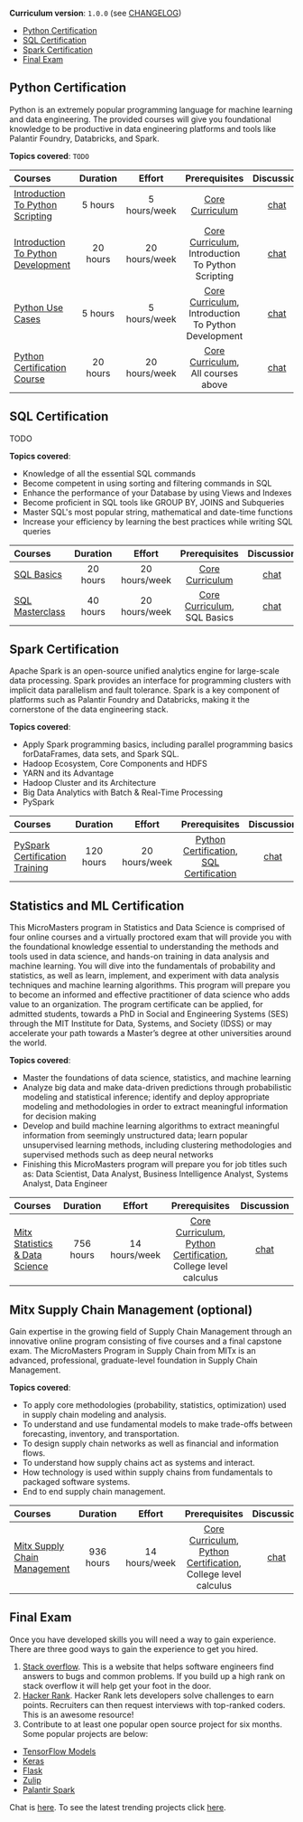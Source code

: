 **Curriculum version**: `1.0.0` (see [CHANGELOG](../CHANGELOG.md))

- [Python Certification](#python-certification)
- [SQL Certification](#sql-certification)
- [Spark Certification](#spark-certification)
- [Final Exam](#final-exam)

## Python Certification
Python is an extremely popular programming language for machine learning and data engineering. The provided
courses will give you foundational knowledge to be productive in data engineering platforms and tools like 
Palantir Foundry, Databricks, and Spark.

**Topics covered**:
`TODO`

Courses | Duration | Effort | Prerequisites | Discussion
:-- | :--: | :--: | :--: | :--:
[Introduction To Python Scripting](https://acloudguru.com/course/introduction-to-python-scripting) | 5 hours | 5 hours/week | [Core Curriculum](./curriculum.md) | [chat](https://discord.com/channels/787748295346356245/787750690034155590)
[Introduction To Python Development](https://acloudguru.com/course/introduction-to-python-development) | 20 hours | 20 hours/week | [Core Curriculum](./curriculum.md), Introduction To Python Scripting | [chat](https://discord.com/channels/787748295346356245/787750690034155590)
[Python Use Cases](https://acloudguru.com/course/programming-use-cases-with-python) | 5 hours | 5 hours/week | [Core Curriculum](./curriculum.md), Introduction To Python Development | [chat](https://discord.com/channels/787748295346356245/787750690034155590)
[Python Certification Course](https://acloudguru.com/course/certified-associate-in-python-programming-certification-pcap-31-03) | 20 hours | 20 hours/week | [Core Curriculum](./curriculum.md), All courses above | [chat](https://discord.com/channels/787748295346356245/787750690034155590)

## SQL Certification
TODO

**Topics covered**:
* Knowledge of all the essential SQL commands
* Become competent in using sorting and filtering commands in SQL
* Enhance the performance of your Database by using Views and Indexes
* Become proficient in SQL tools like GROUP BY, JOINS and Subqueries
* Master SQL's most popular string, mathematical and date-time functions
* Increase your efficiency by learning the best practices while writing SQL queries

Courses | Duration | Effort | Prerequisites | Discussion
:-- | :--: | :--: | :--: | :--:
[SQL Basics](https://acloudguru.com/course/database-administration-and-sql-language-basics) | 20 hours | 20 hours/week | [Core Curriculum](./curriculum.md) | [chat](https://discord.com/channels/787748295346356245/787750690034155590)
[SQL Masterclass](https://www.udemy.com/course/the-complete-sql-masterclass-for-data-analytics/) | 40 hours | 20 hours/week | [Core Curriculum](./curriculum.md), SQL Basics | [chat](https://discord.com/channels/787748295346356245/787750690034155590)

## Spark Certification
Apache Spark is an open-source unified analytics engine for large-scale data processing. Spark provides an interface for programming clusters with implicit data parallelism and fault tolerance.
Spark is a key component of platforms such as Palantir Foundry and Databricks, making it the cornerstone of the data engineering stack. 

**Topics covered**:
* Apply Spark programming basics, including parallel programming basics forDataFrames, data sets, and Spark SQL.
* Hadoop Ecosystem, Core Components and HDFS
* YARN and its Advantage
* Hadoop Cluster and its Architecture
* Big Data Analytics with Batch & Real-Time Processing
* PySpark

Courses | Duration | Effort | Prerequisites | Discussion
:-- | :--: | :--: | :--: | :--:
[PySpark Certification Training](https://www.edureka.co/pyspark-certification-training) | 120 hours | 20 hours/week | [Python Certification](#python-certification), [SQL Certification](#sql-certification) | [chat](https://discord.com/channels/787748295346356245/787750690034155590)

## Statistics and ML Certification
This MicroMasters program in Statistics and Data Science is comprised of four online courses and a virtually proctored exam that will provide you with the foundational knowledge essential to understanding the methods and tools used in data science, and hands-on training in data analysis and machine learning. You will dive into the fundamentals of probability and statistics, as well as learn, implement, and experiment with data analysis techniques and machine learning algorithms. This program will prepare you to become an informed and effective practitioner of data science who adds value to an organization. The program certificate can be applied, for admitted students, towards a PhD in Social and Engineering Systems (SES) through the MIT Institute for Data, Systems, and Society (IDSS) or may accelerate your path towards a Master’s degree at other universities around the world.

**Topics covered**:
* Master the foundations of data science, statistics, and machine learning
* Analyze big data and make data-driven predictions through probabilistic modeling and statistical inference; identify and deploy appropriate modeling and methodologies in order to extract meaningful information for decision making
* Develop and build machine learning algorithms to extract meaningful information from seemingly unstructured data; learn popular unsupervised learning methods, including clustering methodologies and supervised methods such as deep neural networks
* Finishing this MicroMasters program will prepare you for job titles such as: Data Scientist, Data Analyst, Business Intelligence Analyst, Systems Analyst, Data Engineer

Courses | Duration | Effort | Prerequisites | Discussion
:-- | :--: | :--: | :--: | :--:
[Mitx Statistics & Data Science](https://www.edx.org/micromasters/mitx-statistics-and-data-science/) | 756 hours | 14 hours/week | [Core Curriculum](./curriculum.md), [Python Certification](#python-certification), College level calculus | [chat](https://discord.com/channels/787748295346356245/787750690034155590)

## Mitx Supply Chain Management (optional)
Gain expertise in the growing field of Supply Chain Management through an innovative online program consisting of five courses and a final capstone exam. The MicroMasters Program in Supply Chain from MITx is an advanced, professional, graduate-level foundation in Supply Chain Management.

**Topics covered**:
* To apply core methodologies (probability, statistics, optimization) used in supply chain modeling and analysis.
* To understand and use fundamental models to make trade-offs between forecasting, inventory, and transportation.
* To design supply chain networks as well as financial and information flows.
* To understand how supply chains act as systems and interact.
* How technology is used within supply chains from fundamentals to packaged software systems.
* End to end supply chain management.

Courses | Duration | Effort | Prerequisites | Discussion
:-- | :--: | :--: | :--: | :--:
[Mitx Supply Chain Management](https://www.edx.org/micromasters/mitx-supply-chain-management) | 936 hours | 14 hours/week | [Core Curriculum](./curriculum.md), [Python Certification](#python-certification), College level calculus | [chat](https://discord.com/channels/787748295346356245/787750690034155590)

## Final Exam
Once you have developed skills you will need a way to gain
experience. There are three good ways to gain the experience to get you hired.

1. [Stack overflow](https://stackoverflow.com/). This is a website that helps software engineers find answers to bugs and common problems.
   If you build up a high rank on stack overflow it will help get your foot in the door.
1. [Hacker Rank](https://www.hackerrank.com/auth/signup). Hacker Rank lets developers solve challenges to earn points. Recruiters can then request interviews with top-ranked coders. This is an awesome resource!
1. Contribute to at least one popular open source project for six months. Some popular projects are below:

- [TensorFlow Models](https://github.com/tensorflow/models)
- [Keras](https://github.com/keras-team/keras)
- [Flask](hhttps://github.com/pallets/flask)
- [Zulip](https://github.com/zulip/zulip)
- [Palantir Spark](https://github.com/palantir/spark)

Chat is [here](https://discord.com/channels/787748295346356245/787750808413667398). To see the latest trending projects click [here](https://github.com/trending/python).

